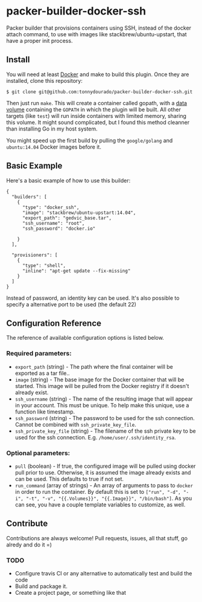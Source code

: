 # packer-builder-docker-ssh


Packer builder that provisions containers using SSH, instead of the docker attach command, to use with images like stackbrew/ubuntu-upstart, that have a proper init process.

## Install

You will need at least [Docker](docker.io) and make to build this plugin. Once they are installed, clone this repository:

```
$ git clone git@github.com:tonnydourado/packer-builder-docker-ssh.git
```

Then just run `make`. This will create a container called gopath, with a [data volume](https://docs.docker.com/userguide/dockervolumes/) containing the `GOPATH` in which the plugin will be built. All other targets (like `test`) will run inside containers with limited memory, sharing this volume. It might sound complicated, but I found this method cleanner than installing Go in my host system.

You might speed up the first build by pulling the `google/golang` and `ubuntu:14.04` Docker images before it.

## Basic Example

Here's a basic example of how to use this builder:

```
{
  "builders": [
    {
      "type": "docker_ssh",
      "image": "stackbrew/ubuntu-upstart:14.04",
      "export_path": "gedvic_base.tar",
      "ssh_username": "root",
      "ssh_password": "docker.io"

    }
  ],

  "provisioners": [
    {
      "type": "shell",
      "inline": "apt-get update --fix-missing"
    }
  ]
}
```

Instead of password, an identity key can be used. It's also possible to specify a alternative port to be used (the default  22)

## Configuration Reference

The reference of available configuration options is listed below.

### Required parameters:

 * `export_path` (string) - The path where the final container will be exported as a tar file..
 * `image` (string) - The base image for the Docker container that will be started. This image will be pulled from the Docker registry if it doesn't already exist.
 * `ssh_username` (string) - The name of the resulting image that will appear in your account. This must be unique. To help make this unique, use a function like timestamp.
 * `ssh_password` (string) - The password to be used for the ssh connection. Cannot be combined with `ssh_private_key_file`.
 * `ssh_private_key_file` (string) - The filename of the ssh private key to be used for the ssh connection. E.g. `/home/user/.ssh/identity_rsa`.

### Optional parameters:

 * `pull` (boolean) - If true, the configured image will be pulled using docker pull prior to use. Otherwise, it is assumed the image already exists and can be used. This defaults to true if not set.
 * `run_command` (array of strings) - An array of arguments to pass to `docker` in order to run the container. By default this is set to `["run", "-d", "-i", "-t", "-v", "{{.Volumes}}", "{{.Image}}", "/bin/bash"]`. As you can see, you have a couple template variables to customize, as well.

## Contribute

Contributions are always welcome! Pull requests, issues, all that stuff, go alredy and do it =)

### TODO
* Configure travis CI or any alternative to automatically test and build the code
* Build and package it.
* Create a project page, or something like that
